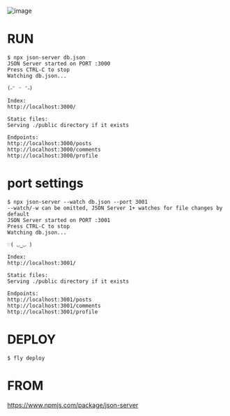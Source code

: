 ![image](https://github.com/ae-chae/aechae-json-server/assets/102152330/b655e9f4-2160-4560-9fd2-5612ec84f6b1)  

# RUN
```
$ npx json-server db.json
JSON Server started on PORT :3000
Press CTRL-C to stop
Watching db.json...

(˶ᵔ ᵕ ᵔ˶)

Index:
http://localhost:3000/

Static files:
Serving ./public directory if it exists

Endpoints:
http://localhost:3000/posts
http://localhost:3000/comments
http://localhost:3000/profile
```


# port settings
```
$ npx json-server --watch db.json --port 3001
--watch/-w can be omitted, JSON Server 1+ watches for file changes by default
JSON Server started on PORT :3001
Press CTRL-C to stop
Watching db.json...

♡( ◡‿◡ )

Index:
http://localhost:3001/

Static files:
Serving ./public directory if it exists

Endpoints:
http://localhost:3001/posts
http://localhost:3001/comments
http://localhost:3001/profile
```

# DEPLOY
```
$ fly deploy
```

# FROM
https://www.npmjs.com/package/json-server


